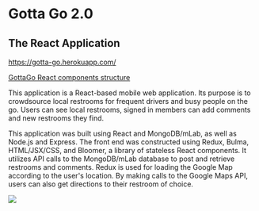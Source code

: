 # Gotta Go 2.0
## The React Application

https://gotta-go.herokuapp.com/

[GottaGo React components structure](https://github.com/mford008/gotta-go-react/blob/master/client/public/GG2-IX-flow-components.pdf)

This application is a React-based mobile web application. Its purpose is to crowdsource local restrooms for frequent drivers and busy people on the go. Users can see local restrooms, signed in members can add comments and new restrooms they find.

This application was built using React and MongoDB/mLab, as well as Node.js and Express. The front end was constructed using Redux, Bulma, HTML/JSX/CSS, and Bloomer, a library of stateless React components. It utilizes API calls to the MongoDB/mLab database to post and retrieve restrooms and comments. Redux is used for loading the Google Map according to the user's location. By making calls to the Google Maps API, users can also get directions to their restroom of choice. 

<a href="http://g.recordit.co/LrUsYhT8rE"><img src="http://g.recordit.co/LrUsYhT8rE.gif"></a>
